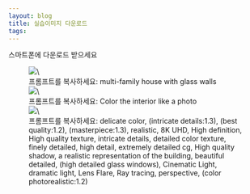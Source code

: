 ```yaml
---
layout: blog
title: 실습이미지 다운로드 
tags:
---
```

스마트폰에 다운로드 받으세요
<figure class="align-center">
  <img src="{{site.baseurl}}/assets/t_2.png">\
  <figcaption>프롬프트를 복사하세요: multi-family house with glass walls</figcaption>
    <img src="{{site.baseurl}}/assets/t_1.png">\
  <figcaption>프롬프트를 복사하세요: Color the interior like a photo</figcaption>
      <img src="{{site.baseurl}}/assets/t_3.png">\
  <figcaption>프롬프트를 복사하세요: delicate color, (intricate details:1.3), (best quality:1.2), (masterpiece:1.3), realistic, 8K UHD, High definition, High quality texture, intricate details, detailed color texture, finely detailed, high detail, extremely detailed cg, High quality shadow, a realistic representation of the building, beautiful detailed, (high detailed glass windows), Cinematic Light, dramatic light, Lens Flare, Ray tracing, perspective, (color photorealistic:1.2)</figcaption>
</figure>
